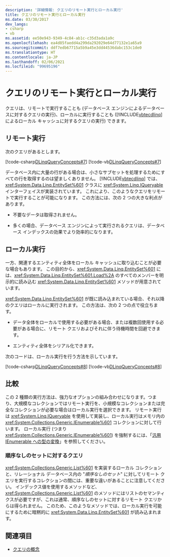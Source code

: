 ```yaml
---
description: '詳細情報: クエリのリモート実行とローカル実行'
title: クエリのリモート実行とローカル実行
ms.date: 03/30/2017
dev_langs:
- csharp
- vb
ms.assetid: ee50e943-9349-4c84-ab1c-c35d3ada1a9c
ms.openlocfilehash: ea4d85faedd4a299da292029e64d77132e1a65a9
ms.sourcegitcommit: ddf7edb67715a5b9a45e3dd44536dabc153c1de0
ms.translationtype: HT
ms.contentlocale: ja-JP
ms.lasthandoff: 02/06/2021
ms.locfileid: "99695196"
---
```

# <a name="remote-vs-local-execution"></a>クエリのリモート実行とローカル実行

クエリは、リモートで実行することも (データベース エンジンによるデータベースに対するクエリの実行)、ローカルに実行することも ([!INCLUDE[vbtecdlinq](../../../../../../includes/vbtecdlinq-md.md)] によるローカル キャッシュに対するクエリの実行) できます。  
  
## <a name="remote-execution"></a>リモート実行  

 次のクエリがあるとします。  
  
 [!code-csharp[DLinqQueryConcepts#7](../../../../../../samples/snippets/csharp/VS_Snippets_Data/DLinqQueryConcepts/cs/Program.cs#7)]
 [!code-vb[DLinqQueryConcepts#7](../../../../../../samples/snippets/visualbasic/VS_Snippets_Data/DLinqQueryConcepts/vb/Module1.vb#7)]  
  
 データベース内に大量の行がある場合は、小さなサブセットを処理するためにすべての行を取得するのは望ましくありません。 [!INCLUDE[vbtecdlinq](../../../../../../includes/vbtecdlinq-md.md)] では、<xref:System.Data.Linq.EntitySet%601> クラスに <xref:System.Linq.IQueryable> インターフェイスが実装されています。 これにより、このようなクエリをリモートで実行することが可能になります。 この方法には、次の 2 つの大きな利点があります。  
  
- 不要なデータは取得されません。  
  
- 多くの場合、データベース エンジンによって実行されるクエリは、データベース インデックスの効果でより効率的になります。  
  
## <a name="local-execution"></a>ローカル実行  

 一方、関連するエンティティ全体をローカル キャッシュに取り込むことが必要な場合もあります。 この目的から、<xref:System.Data.Linq.EntitySet%601> には、<xref:System.Data.Linq.EntitySet%601.Load%2A> のすべてのメンバーを明示的に読み込む <xref:System.Data.Linq.EntitySet%601> メソッドが用意されています。  
  
 <xref:System.Data.Linq.EntitySet%601> が既に読み込まれている場合、それ以降のクエリはローカルに実行されます。 この方法は、次の 2 つの点で役立ちます。  
  
- データ全体をローカルで使用する必要がある場合、または複数回使用する必要がある場合に、リモート クエリおよびそれに伴う待機時間を回避できます。  
  
- エンティティ全体をシリアル化できます。  
  
 次のコードは、ローカル実行を行う方法を示しています。  
  
 [!code-csharp[DLinqQueryConcepts#8](../../../../../../samples/snippets/csharp/VS_Snippets_Data/DLinqQueryConcepts/cs/Program.cs#8)]
 [!code-vb[DLinqQueryConcepts#8](../../../../../../samples/snippets/visualbasic/VS_Snippets_Data/DLinqQueryConcepts/vb/Module1.vb#8)]  
  
## <a name="comparison"></a>比較  

 この 2 種類の実行方法は、強力なオプションの組み合わせになります。つまり、大規模なコレクションではリモート実行を、小規模なコレクションまたは完全なコレクションが必要な場合はローカル実行を選択できます。 リモート実行は <xref:System.Linq.IQueryable> を使用して実装し、ローカル実行はメモリ内の <xref:System.Collections.Generic.IEnumerable%601> コレクションに対して行います。 ローカル実行 (つまり <xref:System.Collections.Generic.IEnumerable%601>) を強制するには、「[汎用 IEnumerable への型の変換](convert-a-type-to-a-generic-ienumerable.md)」を参照してください。  
  
### <a name="queries-against-unordered-sets"></a>順序なしのセットに対するクエリ  

 <xref:System.Collections.Generic.List%601> を実装するローカル コレクションと、リレーショナル データベース内の "*順序なしのセット*" に対してリモート クエリを実行するコレクションの間には、重要な違いがあることに注意してください。 インデックス値を使用するメソッドなど、<xref:System.Collections.Generic.List%601> のメソッドにはリストのセマンティクスが必要ですが、これは通常、順序なしのセットに対するリモート クエリからは得られません。 このため、このようなメソッドでは、ローカル実行を可能にするために暗黙的に <xref:System.Data.Linq.EntitySet%601> が読み込まれます。  
  
## <a name="see-also"></a>関連項目

- [クエリの概念](query-concepts.md)
